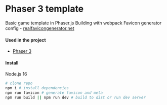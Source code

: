 # Phaser 3 template
Basic game template in Phaser.js
Building with webpack
Favicon generator config - [realfavicongenerator.net](https://realfavicongenerator.net/)

#### Used in the project
- [Phaser 3](https://github.com/photonstorm/phaser)

#### Install

Node.js 16

```sh
# clone repo
npm i # install dependencies
npm run favicon # generate favicon and meta
npm run build || npm run dev # build to dist or run dev server
```
